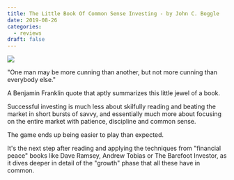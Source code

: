 ```yaml
---
title: The Little Book Of Common Sense Investing - by John C. Boggle
date: 2019-08-26
categories:
  - reviews
draft: false
---
```


![](https://i.gr-assets.com/images/S/compressed.photo.goodreads.com/books/1347673616l/171127.jpg)

"One man may be more cunning than another, but not more cunning than everybody else."

A Benjamin Franklin quote that aptly summarizes this little jewel of a book.

Successful investing is much less about skilfully reading and beating the market in short bursts of savvy, and essentially much more about focusing on the entire market with patience, discipline and common sense.

The game ends up being easier to play than expected.

It's the next step after reading and applying the techniques from "financial peace" books like Dave Ramsey, Andrew Tobias or The Barefoot Investor, as it dives deeper in detail of the "growth" phase that all these have in common.
